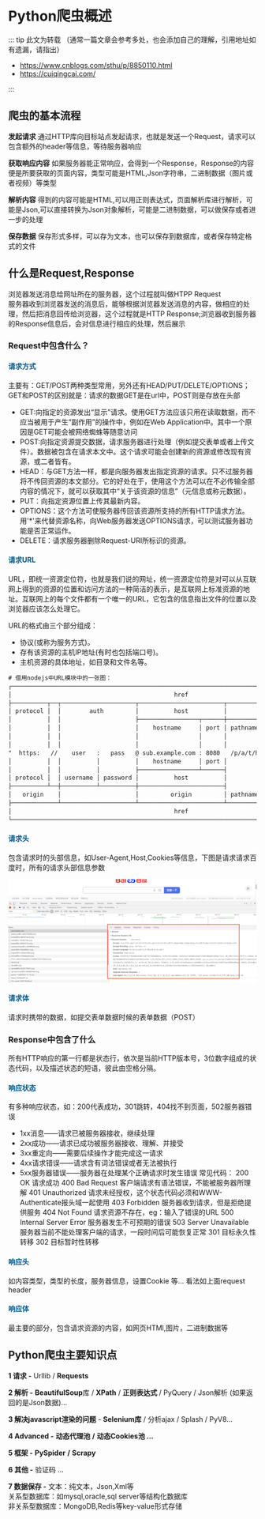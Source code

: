 # Python爬虫概述

::: tip 此文为转载 （通常一篇文章会参考多处，也会添加自己的理解，引用地址如有遗漏，请指出）

- https://www.cnblogs.com/sthu/p/8850110.html
- https://cuiqingcai.com/

:::



## 爬虫的基本流程

**发起请求**
通过HTTP库向目标站点发起请求，也就是发送一个Request，请求可以包含额外的header等信息，等待服务器响应

**获取响应内容**
如果服务器能正常响应，会得到一个Response，Response的内容便是所要获取的页面内容，类型可能是HTML,Json字符串，二进制数据（图片或者视频）等类型

**解析内容**
得到的内容可能是HTML,可以用正则表达式，页面解析库进行解析，可能是Json,可以直接转换为Json对象解析，可能是二进制数据，可以做保存或者进一步的处理

**保存数据**
保存形式多样，可以存为文本，也可以保存到数据库，或者保存特定格式的文件



## 什么是Request,Response

浏览器发送消息给网址所在的服务器，这个过程就叫做HTPP Request<br>服务器收到浏览器发送的消息后，能够根据浏览器发送消息的内容，做相应的处理，然后把消息回传给浏览器，这个过程就是HTTP Response;浏览器收到服务器的Response信息后，会对信息进行相应的处理，然后展示

### Request中包含什么？

#### **请求方式**

主要有：GET/POST两种类型常用，另外还有HEAD/PUT/DELETE/OPTIONS；<br>GET和POST的区别就是：请求的数据GET是在url中，POST则是存放在头部

- GET:向指定的资源发出“显示”请求。使用GET方法应该只用在读取数据，而不应当被用于产生“副作用”的操作中，例如在Web Application中。其中一个原因是GET可能会被网络蜘蛛等随意访问
- POST:向指定资源提交数据，请求服务器进行处理（例如提交表单或者上传文件）。数据被包含在请求本文中。这个请求可能会创建新的资源或修改现有资源，或二者皆有。
- HEAD：与GET方法一样，都是向服务器发出指定资源的请求。只不过服务器将不传回资源的本文部分。它的好处在于，使用这个方法可以在不必传输全部内容的情况下，就可以获取其中“关于该资源的信息”（元信息或称元数据）。
- PUT：向指定资源位置上传其最新内容。
- OPTIONS：这个方法可使服务器传回该资源所支持的所有HTTP请求方法。用'*'来代替资源名称，向Web服务器发送OPTIONS请求，可以测试服务器功能是否正常运作。
- DELETE：请求服务器删除Request-URI所标识的资源。

#### **请求URL**

URL，即统一资源定位符，也就是我们说的网址，统一资源定位符是对可以从互联网上得到的资源的位置和访问方法的一种简洁的表示，是互联网上标准资源的地址。互联网上的每个文件都有一个唯一的URL，它包含的信息指出文件的位置以及浏览器应该怎么处理它。

URL的格式由三个部分组成：

- 协议(或称为服务方式)。
- 存有该资源的主机IP地址(有时也包括端口号)。
- 主机资源的具体地址，如目录和文件名等。

```txt {10}
# 借用nodejs中URL模块中的一张图：
┌────────────────────────────────────────────────────────────────────────────────────────────────┐
│                                              href                                              │
├──────────┬──┬─────────────────────┬────────────────────────┬───────────────────────────┬───────┤
│ protocol │  │        auth         │          host          │           path            │ hash  │
│          │  │                     ├─────────────────┬──────┼──────────┬────────────────┤       │
│          │  │                     │    hostname     │ port │ pathname │     search     │       │
│          │  │                     │                 │      │          ├─┬──────────────┤       │
│          │  │                     │                 │      │          │ │    query     │       │
"  https:   //    user   :   pass   @ sub.example.com : 8080   /p/a/t/h  ?  query=string   #hash "
│          │  │          │          │    hostname     │ port │          │                │       │
│          │  │          │          ├─────────────────┴──────┤          │                │       │
│ protocol │  │ username │ password │          host          │          │                │       │
├──────────┴──┼──────────┴──────────┼────────────────────────┤          │                │       │
│   origin    │                     │         origin         │ pathname │     search     │ hash  │
├─────────────┴─────────────────────┴────────────────────────┴──────────┴────────────────┴───────┤
│                                              href                                              │
└────────────────────────────────────────────────────────────────────────────────────────────────┘
```

#### **请求头**

包含请求时的头部信息，如User-Agent,Host,Cookies等信息，下图是请求请求百度时，所有的请求头部信息参数

<div style="display:flex;"><img src="./images/basic-1.png" alt="" style="zoom:150%;display:block;" align="left"/></div>

#### 请求体

请求时携带的数据，如提交表单数据时候的表单数据（POST）

### Response中包含了什么

所有HTTP响应的第一行都是状态行，依次是当前HTTP版本号，3位数字组成的状态代码，以及描述状态的短语，彼此由空格分隔。

#### 响应状态

有多种响应状态，如：200代表成功，301跳转，404找不到页面，502服务器错误

- 1xx消息——请求已被服务器接收，继续处理
- 2xx成功——请求已成功被服务器接收、理解、并接受
- 3xx重定向——需要后续操作才能完成这一请求
- 4xx请求错误——请求含有词法错误或者无法被执行
- 5xx服务器错误——服务器在处理某个正确请求时发生错误 常见代码： 200 OK 请求成功 400 Bad Request 客户端请求有语法错误，不能被服务器所理解 401 Unauthorized 请求未经授权，这个状态代码必须和WWW-Authenticate报头域一起使用 403 Forbidden 服务器收到请求，但是拒绝提供服务 404 Not Found 请求资源不存在，eg：输入了错误的URL 500 Internal Server Error 服务器发生不可预期的错误 503 Server Unavailable 服务器当前不能处理客户端的请求，一段时间后可能恢复正常 301 目标永久性转移 302 目标暂时性转移

#### 响应头

如内容类型，类型的长度，服务器信息，设置Cookie 等... 看法如上面request header

#### 响应体

最主要的部分，包含请求资源的内容，如网页HTMl,图片，二进制数据等



## Python爬虫主要知识点

**1	请求 -** Urllib / **Requests**

**2	解析 -** **BeautifulSoup**库 / **XPath** / **正则表达式** / PyQuery / Json解析 (如果返回的是Json数据)...

**3	解决javascript渲染的问题** - **Selenium库** / 分析ajax / Splash / PyV8...

**4	Advanced -** **动态代理池** **/** **动态Cookies池 ...**

**5	框架 -** **PySpider** **/** **Scrapy**

**6	其他 -** 验证码 ... 

**7	数据保存 -** 文本：纯文本，Json,Xml等<br>		关系型数据库：如mysql,oracle,sql server等结构化数据库<br>		非关系型数据库：MongoDB,Redis等key-value形式存储



<style scoped>
    h4{
        color: #00578a;
    }
</style>